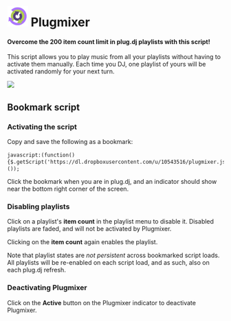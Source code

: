 # ![](https://raw.githubusercontent.com/Sunxperous/plugmixer/master/icon48.png) Plugmixer

#### Overcome the 200 item count limit in plug.dj playlists with this script!

This script allows you to play music from all your playlists without having to activate them manually. Each time you DJ, one playlist of yours will be activated randomly for your next turn.

[![](https://developer.chrome.com/webstore/images/ChromeWebStore_Badge_v2_206x58.png)](https://chrome.google.com/webstore/detail/plugmixer/bnfboihohdckgijdkplinpflifbbfmhm)

## Bookmark script

### Activating the script

Copy and save the following as a bookmark:

    javascript:(function(){$.getScript('https://dl.dropboxusercontent.com/u/10543516/plugmixer.js');}());
    
Click the bookmark when you are in plug.dj, and an indicator should show near the bottom right corner of the screen.

### Disabling playlists

Click on a playlist's __item count__ in the playlist menu to disable it. Disabled playlists are faded, and will not be activated by Plugmixer.

Clicking on the __item count__ again enables the playlist.

Note that playlist states are _not persistent_ across bookmarked script loads. All playlists will be re-enabled on each script load, and as such, also on each plug.dj refresh.

### Deactivating Plugmixer

Click on the __Active__ button on the Plugmixer indicator to deactivate Plugmixer.

[1]: http://google.com
